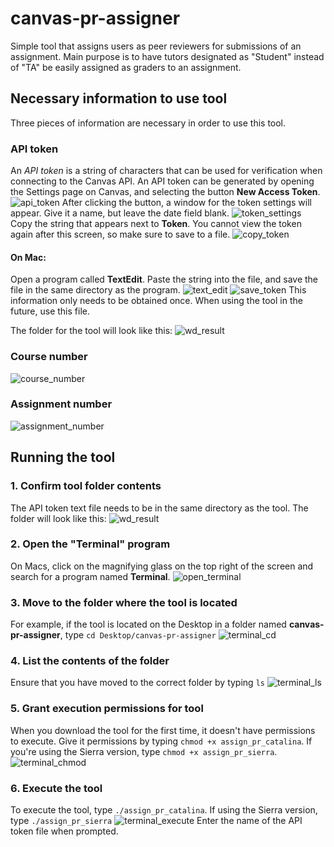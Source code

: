 # canvas-pr-assigner
Simple tool that assigns users as peer reviewers for submissions of an assignment. Main purpose is to have tutors designated as "Student" instead of "TA" be easily assigned as graders to an assignment. 

## Necessary information to use tool
Three pieces of information are necessary in order to use this tool.

### API token
An _API token_ is a string of characters that can be used for verification when connecting to the Canvas API. An API token can be generated by opening the Settings page on Canvas, and selecting the button **New Access Token**.
![api_token](img/api_token.png)
After clicking the button, a window for the token settings will appear. Give it a name, but leave the date field blank.
![token_settings](img/token_settings.png)
Copy the string that appears next to **Token**. You cannot view the token again after this screen, so make sure to save to a file.
![copy_token](img/copy_token.png)
#### On Mac:
Open a program called **TextEdit**. Paste the string into the file, and save the file in the same directory as the program.
![text_edit](img/text_edit.png)
![save_token](img/save_token.png)
This information only needs to be obtained once. When using the tool in the future, use this file.

The folder for the tool will look like this:
![wd_result](img/wd_result.png)

### Course number
![course_number](img/course_number.png)

### Assignment number
![assignment_number](img/assignment_number.png)

## Running the tool
### 1. Confirm tool folder contents
The API token text file needs to be in the same directory as the tool. The folder will look like this:
![wd_result](img/wd_result.png)

### 2. Open the "Terminal" program
On Macs, click on the magnifying glass on the top right of the screen and search for a program named **Terminal**.
![open_terminal](img/open_terminal.png)

### 3. Move to the folder where the tool is located
For example, if the tool is located on the Desktop in a folder named **canvas-pr-assigner**, type `cd Desktop/canvas-pr-assigner`
![terminal_cd](img/terminal_cd.png)

### 4. List the contents of the folder
Ensure that you have moved to the correct folder by typing `ls`
![terminal_ls](img/terminal_ls.png)

### 5. Grant execution permissions for tool
When you download the tool for the first time, it doesn't have permissions to execute. Give it permissions by typing `chmod +x assign_pr_catalina`. If you're using the Sierra version, type `chmod +x assign_pr_sierra`.
![terminal_chmod](img/terminal_chmod.png)

### 6. Execute the tool
To execute the tool, type `./assign_pr_catalina`. If using the Sierra version, type `./assign_pr_sierra`
![terminal_execute](img/terminal_execute.png)
Enter the name of the API token file when prompted.


